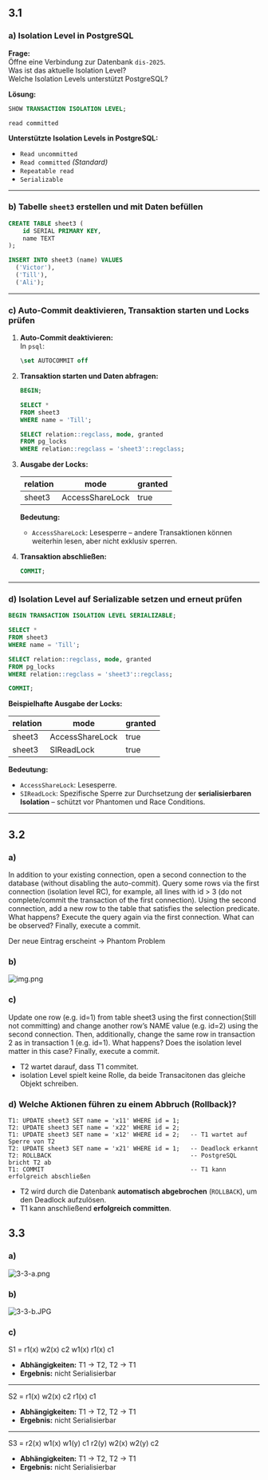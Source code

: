 ## 3.1

### a) Isolation Level in PostgreSQL

**Frage:**  
Öffne eine Verbindung zur Datenbank `dis-2025`.  
Was ist das aktuelle Isolation Level?  
Welche Isolation Levels unterstützt PostgreSQL?

**Lösung:**

```sql
SHOW TRANSACTION ISOLATION LEVEL;
```

```
read committed
```

**Unterstützte Isolation Levels in PostgreSQL:**

- `Read uncommitted`
- `Read committed` *(Standard)*
- `Repeatable read`
- `Serializable`

---

### b) Tabelle `sheet3` erstellen und mit Daten befüllen

```sql
CREATE TABLE sheet3 (
    id SERIAL PRIMARY KEY,
    name TEXT
);

INSERT INTO sheet3 (name) VALUES
  ('Victor'),
  ('Till'),
  ('Ali');
```

---

### c) Auto-Commit deaktivieren, Transaktion starten und Locks prüfen

1. **Auto-Commit deaktivieren:**  
   In `psql`:

   ```sql
   \set AUTOCOMMIT off
   ```

2. **Transaktion starten und Daten abfragen:**

   ```sql
   BEGIN;

   SELECT *
   FROM sheet3
   WHERE name = 'Till';

   SELECT relation::regclass, mode, granted
   FROM pg_locks
   WHERE relation::regclass = 'sheet3'::regclass;
   ```

3. **Ausgabe der Locks:**

   | relation | mode            | granted |
   |----------|------------------|---------|
   | sheet3   | AccessShareLock  | true    |

   **Bedeutung:**
   - `AccessShareLock`: Lesesperre – andere Transaktionen können weiterhin lesen, aber nicht exklusiv sperren.

4. **Transaktion abschließen:**

   ```sql
   COMMIT;
   ```

---

### d) Isolation Level auf Serializable setzen und erneut prüfen

```sql
BEGIN TRANSACTION ISOLATION LEVEL SERIALIZABLE;

SELECT *
FROM sheet3
WHERE name = 'Till';

SELECT relation::regclass, mode, granted
FROM pg_locks
WHERE relation::regclass = 'sheet3'::regclass;

COMMIT;
```

**Beispielhafte Ausgabe der Locks:**

| relation | mode            | granted |
|----------|------------------|---------|
| sheet3   | AccessShareLock  | true    |
| sheet3   | SIReadLock       | true    |

**Bedeutung:**
- `AccessShareLock`: Lesesperre.
- `SIReadLock`: Spezifische Sperre zur Durchsetzung der **serialisierbaren Isolation** – schützt vor Phantomen und Race Conditions.


---

## 3.2

### a)
In addition to your existing connection, open a second connection to the database (without disabling the
auto-commit). Query some rows via the first connection (isolation level RC), for example, all lines with
id > 3 (do not complete/commit the transaction of the first connection). Using the second connection,
add a new row to the table that satisfies the selection predicate. What happens? Execute the query again
via the first connection. What can be observed? Finally, execute a commit.

Der neue Eintrag erscheint -> Phantom Problem 

### b)
![img.png](executionWithRR.png)

### c)
Update one row (e.g. id=1) from table sheet3 using the first connection(Still not committing) and
change another row’s NAME value (e.g. id=2) using the second connection. Then, additionally, change
the same row in transaction 2 as in transaction 1 (e.g. id=1). What happens? Does the isolation level
matter in this case? Finally, execute a commit.

- T2 wartet darauf, dass T1 commitet.
- isolation Level spielt keine Rolle, da beide Transacitonen das gleiche Objekt schreiben.



### d) Welche Aktionen führen zu einem Abbruch (Rollback)?

```text
T1: UPDATE sheet3 SET name = 'x11' WHERE id = 1;
T2: UPDATE sheet3 SET name = 'x22' WHERE id = 2;
T1: UPDATE sheet3 SET name = 'x12' WHERE id = 2;   -- T1 wartet auf Sperre von T2
T2: UPDATE sheet3 SET name = 'x21' WHERE id = 1;   -- Deadlock erkannt
T2: ROLLBACK                                       -- PostgreSQL bricht T2 ab
T1: COMMIT                                         -- T1 kann erfolgreich abschließen
```
- T2 wird durch die Datenbank **automatisch abgebrochen** (`ROLLBACK`), um den Deadlock aufzulösen.
- T1 kann anschließend **erfolgreich committen**.



## 3.3

### a) 
![3-3-a.png](3-3-a.png)

### b)
![3-3-b.JPG](3-3-b.JPG)

### c)
S1 = r1(x) w2(x) c2 w1(x) r1(x) c1

- **Abhängigkeiten:** T1 → T2, T2 → T1
- **Ergebnis:** nicht Serialisierbar  

---
S2 = r1(x) w2(x) c2 r1(x) c1

- **Abhängigkeiten:** T1 → T2, T2 → T1
- **Ergebnis:** nicht Serialisierbar    

---
S3 = r2(x) w1(x) w1(y) c1 r2(y) w2(x) w2(y) c2

- **Abhängigkeiten:** T1 → T2, T2 → T1
- **Ergebnis:** nicht Serialisierbar  
